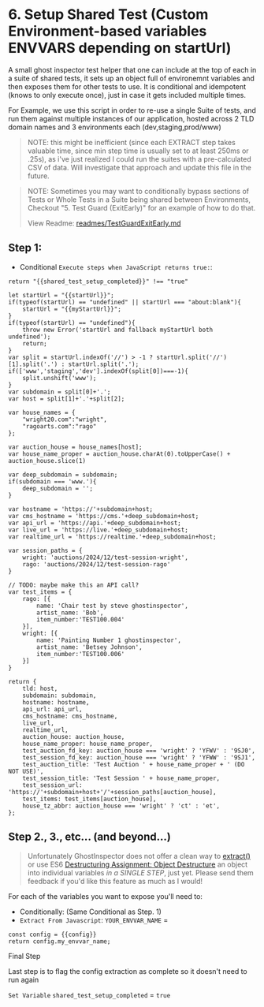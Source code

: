 # 6. Setup Shared Test (Custom Environment-based variables ENVVARS depending on startUrl)

A small ghost inspector test helper that one can include at the top of each in a suite of shared tests, it sets up an object full of environemnt variables and then exposes them for other tests to use. It is conditional and idempotent (knows to only execute once), just in case it gets included multiple times.

For Example, we use this script in order to re-use a single Suite of tests, and run them against multiple instances of our application, hosted across 2 TLD domain names and 3 environments each (dev,staging,prod/www)

> NOTE: this might be inefficient (since each EXTRACT step takes valuable time, since min step time is usually set to at least 250ms or .25s), as i've just realized I could run the suites with a pre-calculated CSV of data. Will investigate that approach and update this file in the future.

> NOTE: Sometimes you may want to conditionally bypass sections of Tests or Whole Tests in a Suite being shared between Environments, Checkout "5. Test Guard (ExitEarly)" for an example of how to do that.
>
> View Readme: [readmes/TestGuardExitEarly.md](https://github.com/jakedowns/ghost-inspector-helpers/blob/master/readmes/TestGuardExitEarly.md)

## Step 1:

- Conditional `Execute steps when JavaScript returns true:`:

```@javascript
return "{{shared_test_setup_completed}}" !== "true"
```

```@javascript
let startUrl = "{{startUrl}}";
if(typeof(startUrl) == "undefined" || startUrl === "about:blank"){
    startUrl = "{{myStartUrl}}";
}
if(typeof(startUrl) == "undefined"){
    throw new Error('startUrl and fallback myStartUrl both undefined');
    return;
}
var split = startUrl.indexOf('//') > -1 ? startUrl.split('//')[1].split('.') : startUrl.split('.');
if(['www','staging','dev'].indexOf(split[0])===-1){
    split.unshift('www');
}
var subdomain = split[0]+'.';
var host = split[1]+'.'+split[2];

var house_names = {
    "wright20.com":"wright",
    "ragoarts.com":"rago"
};

var auction_house = house_names[host];
var house_name_proper = auction_house.charAt(0).toUpperCase() + auction_house.slice(1)

var deep_subdomain = subdomain;
if(subdomain === 'www.'){
    deep_subdomain = '';
}

var hostname = 'https://'+subdomain+host;
var cms_hostname = 'https://cms.'+deep_subdomain+host;
var api_url = 'https://api.'+deep_subdomain+host;
var live_url = 'https://live.'+deep_subdomain+host;
var realtime_url = 'https://realtime.'+deep_subdomain+host;

var session_paths = {
    wright: 'auctions/2024/12/test-session-wright',
    rago: 'auctions/2024/12/test-session-rago'
}

// TODO: maybe make this an API call?
var test_items = {
    rago: [{
        name: 'Chair test by steve ghostinspector',
        artist_name: 'Bob',
        item_number:'TEST100.004'
    }],
    wright: [{
        name: 'Painting Number 1 ghostinspector',
        artist_name: 'Betsey Johnson',
        item_number:'TEST100.006'
    }]
}

return {
    tld: host,
    subdomain: subdomain,
    hostname: hostname,
    api_url: api_url,
    cms_hostname: cms_hostname,
    live_url,
    realtime_url,
    auction_house: auction_house,
    house_name_proper: house_name_proper,
    test_auction_fd_key: auction_house === 'wright' ? 'YFWV' : '9SJ0',
    test_session_fd_key: auction_house === 'wright' ? 'YFWW' : '9SJ1',
    test_auction_title: 'Test Auction ' + house_name_proper + ' (DO NOT USE)',
    test_session_title: 'Test Session ' + house_name_proper,
    test_session_url: 'https://'+subdomain+host+'/'+session_paths[auction_house],
    test_items: test_items[auction_house],
    house_tz_abbr: auction_house === 'wright' ? 'ct' : 'et',
};
```

## Step 2., 3., etc... (and beyond...)

> Unfortunately GhostInspector does not offer a clean way to [extract()](https://www.php.net/manual/en/function.extract.php) or use ES6 [Destructuring Assignment: Object Destructure](https://developer.mozilla.org/en-US/docs/Web/JavaScript/Reference/Operators/Destructuring_assignment#Object_destructuring) an object into individual variables _in a SINGLE STEP_, just yet. Please send them feedback if you'd like this feature as much as I would!

For each of the variables you want to expose you'll need to:

- Conditionally: (Same Conditional as Step. 1)
- `Extract From Javascript`: `YOUR_ENVVAR_NAME` =  
```@javascript
const config = {{config}}
return config.my_envvar_name;
```

Final Step

Last step is to flag the config extraction as complete so it doesn't need to run again

`Set Variable` `shared_test_setup_completed` = `true`
